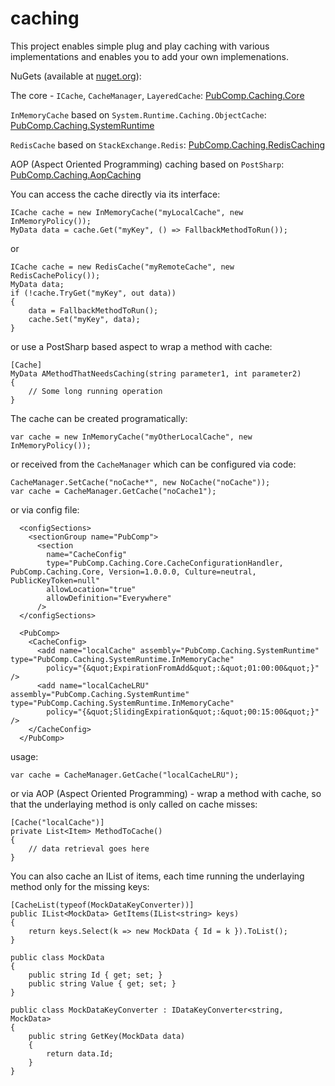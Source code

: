 # caching

This project enables simple plug and play caching with various implementations and enables you to add your own implemenations.

NuGets (available at [nuget.org](http://nuget.org)):

The core - `ICache`, `CacheManager`, `LayeredCache`:
  [PubComp.Caching.Core](https://www.nuget.org/packages/PubComp.Caching.Core/)

`InMemoryCache` based on `System.Runtime.Caching.ObjectCache`:
  [PubComp.Caching.SystemRuntime](https://www.nuget.org/packages/PubComp.Caching.SystemRuntime/)

`RedisCache` based on `StackExchange.Redis`:
  [PubComp.Caching.RedisCaching](https://www.nuget.org/packages/PubComp.Caching.RedisCaching/)

AOP (Aspect Oriented Programming) caching based on `PostSharp`:
  [PubComp.Caching.AopCaching](https://www.nuget.org/packages/PubComp.Caching.AopCaching/)

You can access the cache directly via its interface:

~~~
ICache cache = new InMemoryCache("myLocalCache", new InMemoryPolicy());
MyData data = cache.Get("myKey", () => FallbackMethodToRun());
~~~

or 

~~~
ICache cache = new RedisCache("myRemoteCache", new RedisCachePolicy());
MyData data;
if (!cache.TryGet("myKey", out data))
{
    data = FallbackMethodToRun();
    cache.Set("myKey", data);
}
~~~

or use a PostSharp based aspect to wrap a method with cache:

~~~
[Cache]
MyData AMethodThatNeedsCaching(string parameter1, int parameter2)
{
    // Some long running operation
}
~~~

The cache can be created programatically:

~~~
var cache = new InMemoryCache("myOtherLocalCache", new InMemoryPolicy());
~~~

or received from the `CacheManager` which can be configured via code:

~~~
CacheManager.SetCache("noCache*", new NoCache("noCache"));
var cache = CacheManager.GetCache("noCache1");
~~~

or via config file:

~~~
  <configSections>
    <sectionGroup name="PubComp">
      <section
        name="CacheConfig"
        type="PubComp.Caching.Core.CacheConfigurationHandler, PubComp.Caching.Core, Version=1.0.0.0, Culture=neutral, PublicKeyToken=null"
        allowLocation="true"
        allowDefinition="Everywhere"
      />
  </configSections>
  
  <PubComp>
    <CacheConfig>
      <add name="localCache" assembly="PubComp.Caching.SystemRuntime" type="PubComp.Caching.SystemRuntime.InMemoryCache"
        policy="{&quot;ExpirationFromAdd&quot;:&quot;01:00:00&quot;}" />
      <add name="localCacheLRU" assembly="PubComp.Caching.SystemRuntime" type="PubComp.Caching.SystemRuntime.InMemoryCache"
        policy="{&quot;SlidingExpiration&quot;:&quot;00:15:00&quot;}" />
    </CacheConfig>
  </PubComp>
~~~

usage:

~~~
var cache = CacheManager.GetCache("localCacheLRU");
~~~

or via AOP (Aspect Oriented Programming) - wrap a method with cache, so that the underlaying method is only called on cache misses:

~~~
[Cache("localCache")]
private List<Item> MethodToCache()
{
    // data retrieval goes here
}
~~~

You can also cache an IList of items, each time running the underlaying method only for the missing keys:

~~~
[CacheList(typeof(MockDataKeyConverter))]
public IList<MockData> GetItems(IList<string> keys)
{
	return keys.Select(k => new MockData { Id = k }).ToList();
}

public class MockData
{
    public string Id { get; set; }
    public string Value { get; set; }
}

public class MockDataKeyConverter : IDataKeyConverter<string, MockData>
{
    public string GetKey(MockData data)
    {
        return data.Id;
    }
}
~~~
